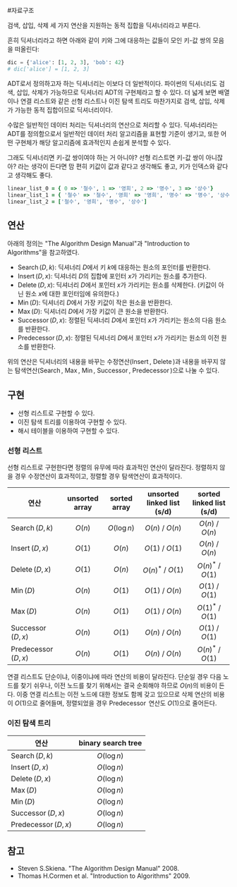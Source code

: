 #자료구조 

검색, 삽입, 삭제 세 가지 연산을 지원하는 동적 집합을 딕셔너리라고 부른다.

흔히 딕셔너리라고 하면 아래와 같이 키와 그에 대응하는 값들이 모인 키-값 쌍의 모음을 떠올린다:

```python
dic = {'alice': [1, 2, 3], 'bob': 42}
# dic['alice'] = [1, 2, 3]
```

ADT로서 정의하고자 하는 딕셔너리는 이보다 더 일반적이다. 파이썬의 딕셔너리도 검색, 삽입, 삭제가 가능하므로 딕셔너리 ADT의 구현체라고 할 수 있다. 더 넓게 보면 배열이나 연결 리스트와 같은 선형 리스트나 이진 탐색 트리도 마찬가지로 검색, 삽입, 삭제가 가능한 동적 집합이므로 딕셔너리이다.

수많은 일반적인 데이터 처리는 딕셔너리의 연산으로 처리할 수 있다. 딕셔너리라는 ADT를 정의함으로서 일반적인 데이터 처리 알고리즘을 표현할 기준이 생기고, 또한 어떤 구현체가 해당 알고리즘에 효과적인지 손쉽게 분석할 수 있다.

그래도 딕셔너리면 키-값 쌍이여야 하는 거 아니야? 선형 리스트면 키-값 쌍이 아니잖아? 라는 생각이 든다면 맘 편히 키값이 값과 같다고 생각해도 좋고, 키가 인덱스와 같다고 생각해도 좋다.

```ruby
linear_list_0 = { 0 => '철수', 1 => '영희', 2 => '명수', 3 => '상수'}
linear_list_1 = { '철수' => '철수', '영희' => '영희', '명수' => '명수', '상수' => '상수'}
linear_list_2 = ['철수', '영희', '명수', '상수']
```

## 연산

아래의 정의는 "The Algorithm Design Manual"과 "Introduction to Algorithms"을 참고하였다.

- $\operatorname{Search}(D, k)$: 딕셔너리 $D$에서 키 $k$에 대응하는 원소의 포인터를 반환한다.
- $\operatorname{Insert}(D, x)$: 딕셔너리 $D$의 집합에 포인터 $x$가 가리키는 원소를 추가한다.
- $\operatorname{Delete}(D, x)$: 딕셔너리 $D$에서 포인터 $x$가 가리키는 원소를 삭제한다. (키값이 아닌 원소 $x$에 대한 포인터임에 유의한다.)
- $\operatorname{Min}(D)$: 딕셔너리 $D$에서 가장 키값이 작은 원소을 반환한다.
- $\operatorname{Max}(D)$: 딕셔너리 $D$에서 가장 키값이 큰 원소을 반환한다.
- $\operatorname{Successor}(D, x)$: 정렬된 딕셔너리 $D$에서 포인터 $x$가 가리키는 원소의 다음 원소를 반환한다.
- $\operatorname{Predecessor}(D, x)$: 정렬된 딕셔너리 $D$에서 포인터 $x$가 가리키는 원소의 이전 원소를 반환한다.

위의 연산은 딕셔너리의 내용을 바꾸는 수정연산($\operatorname{Insert}$, $\operatorname{Delete}$)과 내용을 바꾸지 않는 탐색연산($\operatorname{Search}$, $\operatorname{Max}$, $\operatorname{Min}$, $\operatorname{Successor}$, $\operatorname{Predecessor}$)으로 나눌 수 있다.

## 구현

- 선형 리스트로 구현할 수 있다.
- 이진 탐색 트리를 이용하여 구현할 수 있다.
- 해시 테이블을 이용하여 구현할 수 있다.

### 선형 리스트

선형 리스트로 구현한다면 정렬의 유무에 따라 효과적인 연산이 달라진다. 정렬하지 않을 경우 수정연산이 효과적이고, 정렬할 경우 탐색연산이 효과적이다.

| 연산                                 | unsorted array | sorted array | unsorted linked list (s/d) | sorted linked list (s/d) |
|------------------------------------|:--------------:|:------------:|:--------------------------:|:------------------------:|
| $\operatorname{Search}(D, k)$      |     $O(n)$     | $O(\log n)$  |      $O(n)$ / $O(n)$       |     $O(n)$ / $O(n)$      |
| $\operatorname{Insert}(D, x)$      |     $O(1)$     |    $O(n)$    |      $O(1)$ / $O(1)$       |     $O(n)$ / $O(n)$      |
| $\operatorname{Delete}(D, x)$      |     $O(1)$     |    $O(n)$    |     $O(n)^*$ / $O(1)$      |    $O(n)^*$ / $O(1)$     |
| $\operatorname{Min}(D)$            |     $O(n)$     |    $O(1)$    |      $O(1)$ / $O(n)$       |     $O(1)$ / $O(1)$      |
| $\operatorname{Max}(D)$            |     $O(n)$     |    $O(1)$    |      $O(1)$ / $O(n)$       |    $O(1)^*$ / $O(1)$     |
| $\operatorname{Successor}(D, x)$   |     $O(n)$     |    $O(1)$    |      $O(n)$ / $O(n)$       |     $O(1)$ / $O(1)$      |
| $\operatorname{Predecessor}(D, x)$ |     $O(n)$     |    $O(1)$    |      $O(n)$ / $O(n)$       |    $O(n)^*$ / $O(1)$     |

연결 리스트도 단순이냐, 이중이냐에 따라 연산의 비용이 달라진다. 단순일 경우 다음 노드를 찾기 쉬우나, 이전 노드를 찾기 위해서는 결국 순회해야 하므로 $O(n)$의 비용이 든다.
이중 연결 리스트는 이전 노드에 대한 정보도 함께 갖고 있으므로 삭제 연산의 비용이 $O(1)$으로 줄어들며, 정렬되었을 경우 $\operatorname{Predecessor}$ 연산도 $O(1)$으로 줄어든다.

### 이진 탐색 트리

| 연산                                 | binary search tree |
|------------------------------------|:------------------:|
| $\operatorname{Search}(D, k)$      |       $O(\log n)$       |
| $\operatorname{Insert}(D, x)$      |       $O(\log n)$       |
| $\operatorname{Delete}(D, x)$      |       $O(\log n)$       |
| $\operatorname{Max}(D)$            |       $O(\log n)$       |
| $\operatorname{Min}(D)$            |       $O(\log n)$       |
| $\operatorname{Successor}(D, x)$   |       $O(\log n)$       |
| $\operatorname{Predecessor}(D, x)$ |       $O(\log n)$       |

## 참고

- Steven S.Skiena. "The Algorithm Design Manual" 2008.
- Thomas H.Cormen et al. "Introduction to Algorithms" 2009.
